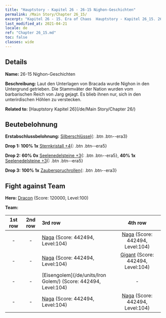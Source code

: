 ```yaml
---
title: "Hauptstory - Kapitel 26 - 26-15 Nighon-Geschichten"
permalink: /Main Story/Chapter 26_15/
excerpt: "Kapitel 26 - 15. Era of Chaos  Hauptstory - Kapitel 26_15. 26-15 Nighon-Geschichten"
last_modified_at: 2021-04-21
locale: de
ref: "Chapter 26_15.md"
toc: false
classes: wide
---
```


## Details

 **Name:** 26-15 Nighon-Geschichten

 **Beschreibung:** Laut den Unterlagen von Bracada wurde Nighon in den Untergrund getrieben. Die Stammväter der Nation wurden vom barbarischen Reich von Jarg gejagt. Es blieb ihnen nur, sich in den unterirdischen Höhlen zu verstecken.

 **Related to:** [Hauptstory Kapitel 26](/de/Main Story/Chapter 26/)

## Beutebelohnung

 **Erstabschlussbelohnung:** [Silberschlüssel](/de/Items/con_693/){: .btn .btn--era3}

 **Drop 1:** **100% 1x** [Sternkristall +4](/de/Items/mat_94/){: .btn .btn--era5}

 **Drop 2:** **60% 0x** [Seelenedelsteine +3](/de/Items/mat_86/){: .btn .btn--era5}, **40% 1x** [Seelenedelsteine +3](/de/Items/mat_86/){: .btn .btn--era5}

 **Drop 3:** **100% 1x** [Zauberspruchrollen](/de/Items/con_694/){: .btn .btn--era3}


## Fight against Team
 **Hero:** [Dracon](/de/heroes/Dracon/) (Score: 120000, Level:100)

 **Team:**


  | 1st row | 2nd row | 3rd row | 4th row |
  |:----:|:----:|:----|:----:|
  | - | - | [Naga](/de/units/Naga/) (Score: 442494, Level:104)  | [Naga](/de/units/Naga/) (Score: 442494, Level:104)  |
  | - | - | [Naga](/de/units/Naga/) (Score: 442494, Level:104)  | [Gigant](/de/units/Giant/) (Score: 442494, Level:104)  |
  | - | - | [Eisengolem](/de/units/Iron Golem/) (Score: 442494, Level:104)  | - |
  | - | - | [Naga](/de/units/Naga/) (Score: 442494, Level:104)  | [Naga](/de/units/Naga/) (Score: 442494, Level:104)  |


